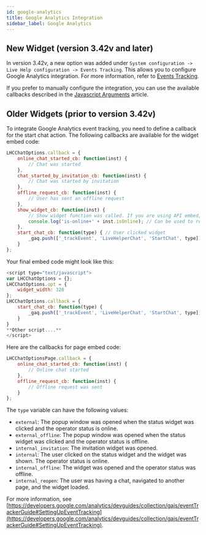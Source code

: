```yaml
---
id: google-analytics
title: Google Analytics Integration
sidebar_label: Google Analytics
---
```


## New Widget (version 3.42v and later)

In version 3.42v, a new option was added under `System configuration -> Live Help configuration -> Events Tracking`. This allows you to configure Google Analytics integration. For more information, refer to [Events Tracking](chat/events-tracking.md).

If you prefer to manually configure the integration, you can use the available callbacks described in the [Javascript Arguments](javascript-arguments.md) article.

## Older Widgets (prior to version 3.42v)

To integrate Google Analytics event tracking, you need to define a callback for the start chat action. The following callbacks are available for the widget embed code:

```js
LHCChatOptions.callback = {
    online_chat_started_cb: function(inst) {
        // Chat was started
    },
    chat_started_by_invitation_cb: function(inst) {
        // Chat was started by invitation
    },
    offline_request_cb: function(inst) {
        // User has sent an offline request
    },
    show_widget_cb: function(inst) {
        // Show widget function was called. If you are using API embed, you can generate custom HTML here.
        console.log('is-online+' + inst.isOnline); // Can be used to render custom HTML etc. or do some other stuff
    },
    start_chat_cb: function(type) { // User clicked widget
        _gaq.push(['_trackEvent', 'LiveHelperChat', 'StartChat', type]);
    }
};
```

Your final embed code might look like this:

```js
<script type="text/javascript">
var LHCChatOptions = {};
LHCChatOptions.opt = {
    widget_width: 320
};
LHCChatOptions.callback = {
    start_chat_cb: function(type) {
        _gaq.push(['_trackEvent', 'LiveHelperChat', 'StartChat', type]);
    }
}
**Other script....**
</script>
```

Here are the callbacks for page embed code:

```js
LHCChatOptionsPage.callback = {
    online_chat_started_cb: function(inst) {
        // Online chat started
    },
    offline_request_cb: function(inst) {
        // Offline request was sent
    }
};
```

The `type` variable can have the following values:

*   `external`: The popup window was opened when the status widget was clicked and the operator status is online.
*   `external_offline`: The popup window was opened when the status widget was clicked and the operator status is offline.
*   `internal_invitation`: The invitation widget was opened.
*   `internal`: The user clicked on the status widget and the widget was shown. The operator status is online.
*   `internal_offline`: The widget was opened and the operator status was offline.
*   `internal_reopen`: The user was having a chat, navigated to another page, and the widget loaded.

For more information, see [https://developers.google.com/analytics/devguides/collection/gajs/eventTrackerGuide#SettingUpEventTracking](https://developers.google.com/analytics/devguides/collection/gajs/eventTrackerGuide#SettingUpEventTracking).
